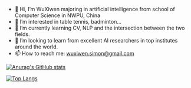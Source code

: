 - 👋 Hi, I’m WuXiwen majoring in artificial intelligence from school of Computer Science in NWPU, China
- 👀 I’m interested in table tennis, badminton...
- 🌱 I’m currently learning CV, NLP and the intersection between the two fields.
- 💞️ I’m looking to learn from excellent AI researchers in top institutes around the world.
- 📫 How to reach me: wuxiwen.simon@gmail.com

[![Anurag's GitHub stats](https://github-readme-stats.vercel.app/api?username=SimonWXW&count_private=true&show_icons=true&theme=dracula)](https://github.com/anuraghazra/github-readme-stats)

[![Top Langs](https://github-readme-stats.vercel.app/api/top-langs/?username=SimonWXW&layout=compact)](https://github.com/anuraghazra/github-readme-stats)

<!---
SimonWXW/SimonWXW is a ✨ special ✨ repository because its `README.md` (this file) appears on your GitHub profile.
You can click the Preview link to take a look at your changes.
--->
